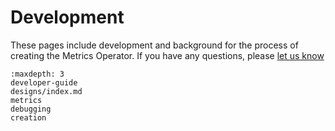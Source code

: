 # Development

These pages include development and background for the process of creating
the Metrics Operator. If you have
any questions, please [let us know](https://github.com/converged-computing/metrics-operator/issues)

```{toctree}
:maxdepth: 3
developer-guide
designs/index.md
metrics
debugging
creation
```

